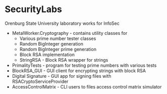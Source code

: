 # SecurityLabs
Orenburg State University laboratory works for InfoSec
* MetalWorker.Cryptography - contains utility classes for
  * Various prime number tester classes
  * Random BigInteger generation
  * Random BigInteger prime generation
  * Block RSA implementation
  * StringRSA - Block RSA wrapper for strings
* PrimalityTests - program for testing prime numbers with various tests
* BlockRSA_GUI - GUI client for encrypting strings with block RSA
* Digital Signature - GUI app for signing files with RSACryptoServiceProvider
* AccessControlMatrix - CLI users to files access control matrix simulator
